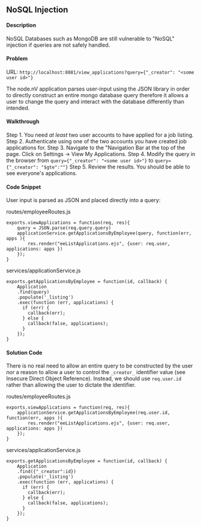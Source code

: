 ## NoSQL Injection

#### Description

NoSQL Databases such as MongoDB are still vulnerable to "NoSQL" injection if queries are not safely handled. 

#### Problem

URL: `http://localhost:8081/view_applications?query={"_creator": "<some user id>"}`

The node.nV application parses user-input using the JSON library in order to directly construct an entire mongo database query therefore it allows a user to change the query and interact with the database differently than intended.

#### Walkthrough

Step 1. You need *at least* two user accounts to have applied for a job listing.
Step 2. Authenticate using one of the two accounts you have created job applications for.
Step 3. Navigate to the "Navigation Bar at the top of the page. Click on Settings -> View My Applications.
Step 4. Modify the query in the browser from `query={"_creator": "<some user id>"}` to `query={"_creator": "$gte":""}`
Step 5. Review the results. You should be able to see everyone's applications.


#### Code Snippet

User input is parsed as JSON and placed directly into a query:

routes/employeeRoutes.js

```
exports.viewApplications = function(req, res){
	query = JSON.parse(req.query.query)
	applicationService.getApplicationsByEmployee(query, function(err, apps ){
		res.render("eeListApplications.ejs", {user: req.user, applications: apps })
	});
}

```

services/applicationService.js

```
exports.getApplicationsByEmployee = function(id, callback) {
	Application
	.find(query)
	.populate('_listing')
	.exec(function (err, applications) {
	  if (err) {
	  	callback(err);
	  } else {
	  	callback(false, applications);
	  }
	});
}
```


#### Solution Code

There is no real need to allow an entire query to be constructed by the user *nor* a reason to allow a user to control the `_creator_` identifier value (see Insecure Direct Object Reference). Instead, we should use `req.user.id` rather than allowing the user to dictate the identifier.


routes/employeeRoutes.js
```
exports.viewApplications = function(req, res){
	applicationService.getApplicationsByEmployee(req.user.id, function(err, apps ){
		res.render("eeListApplications.ejs", {user: req.user, applications: apps })
	});
}
```

services/applicationService.js

```
exports.getApplicationsByEmployee = function(id, callback) {
	Application
	.find({"_creator":id})
	.populate('_listing')
	.exec(function (err, applications) {
	  if (err) {
	  	callback(err);
	  } else {
	  	callback(false, applications);
	  }
	});
}
```
